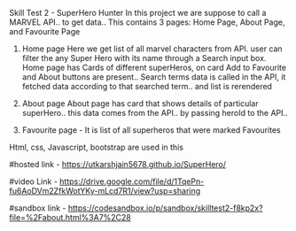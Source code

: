 Skill Test 2 - SuperHero Hunter
In this project we are suppose to call a MARVEL API.. to get data..
This contains 3 pages: Home Page, About Page, and Favourite Page

1. Home page
   Here we get list of all marvel characters from API. user can filter the any Super Hero with its name through a Search input box.
   Home page has Cards of different superHeros, on card Add to Favourite and About buttons are present..
   Search terms data is called in the API, it fetched data according to that searched term.. and list is rerendered

2. About page
   About page has card that shows details of particular superHero.. this data comes from the API.. by passing heroId to the API..

3. Favourite page -
   It is list of all superheros that were marked Favourites

Html, css, Javascript, bootstrap are used in this

#hosted link -
https://utkarshjain5678.github.io/SuperHero/

#video Link -
https://drive.google.com/file/d/1TqePn-fu6AoDVm2ZfkWotYKy-mLcd7R1/view?usp=sharing

#sandbox link -
https://codesandbox.io/p/sandbox/skilltest2-f8kp2x?file=%2Fabout.html%3A7%2C28
